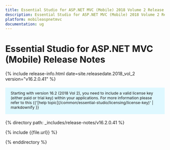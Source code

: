 ```yaml
---
title: Essential Studio for ASP.NET MVC (Mobile) 2018 Volume 2 Release Notes
description: Essential Studio for ASP.NET MVC (Mobile) 2018 Volume 2 Release Notes
platform: mobileaspnetmvc
documentation: ug
---
```


# Essential Studio for ASP.NET MVC (Mobile) Release Notes

{% include release-info.html date=site.releasedate.2018_vol_2  version="v16.2.0.41" %} 

<style>
#license {
    font-size: .88em!important;
margin-top: 1.5em;     margin-bottom: 1.5em;
    background-color: #def8ff;
    padding: 10px 17px 14px;
}
</style>

<div id="license">
Starting with version 16.2 (2018 Vol 2), you need to include a valid license key (either paid or trial key) within your applications. 
For more information please refer to this {{'[help topic](/common/essential-studio/licensing/license-key)' | markdownify }}   
</div>


{% directory path: _includes/release-notes/v16.2.0.41 %}

{% include {{file.url}} %}

{% enddirectory %}